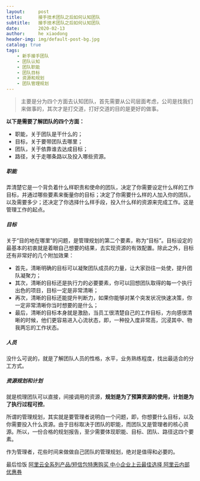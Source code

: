 ```yaml
---
layout:     post
title:      接手技术团队之后如何认知团队
subtitle:   接手技术团队之后如何认知团队
date:       2020-02-13
author:     he xiaodong
header-img: img/default-post-bg.jpg
catalog: true
tags:
    - 新手接手团队
    - 团队认知
    - 团队职能
    - 团队目标
    - 资源和规划
    - 团队管理规划
---
```


> 主要是分为四个方面去认知团队，首先需要从公司层面考虑，公司是找我们来做事的，其次才是打交道，打好交道的目的是更好的做事。

**以下是需要了解团队的四个方面：**
- 职能，关于团队是干什么的；
- 目标，关于要带团队去哪里；
- 团队，关于依靠谁去达成目标；
- 路径，关于走哪条路以及投入哪些资源。

##### 职能
弄清楚它是一个背负着什么样职责和使命的团队，决定了你需要设定什么样的工作目标，并通过哪些要素来衡量你的目标；决定了你需要什么样的人加入你的团队，以及需要多少；还决定了你选择什么样手段，投入什么样的资源来完成工作。这是管理工作的起点。

##### 目标
关于“目的地在哪里”的问题，是管理规划的第二个要素，称为“目标”。目标设定的最基本的初衷就是着眼自己想要的结果，去实现资源的有效配置。除此之外，目标还有非常好的几个附加效果：
- 首先，清晰明确的目标可以凝聚团队成员的力量，让大家劲往一处使，提升团队凝聚力；
- 其次，清晰的目标还是执行力的必要要素，你可以回想团队取得的每一个执行出色的项目，目标一定是非常清晰；
- 再次，清晰的目标还能提升判断力，如果你能够对某个突发状况快速决策，你一定非常清晰你当时想要的是什么；
- 最后，清晰的目标本身就是激励，当员工很清楚自己的工作目标，方向感很清晰的时候，他们更容易进入心流状态，即，一种投入度非常高，沉浸其中、物我两忘的工作状态。

##### 人员
没什么可说的，就是了解团队人员的性格，水平，业务熟练程度，找出最适合的分工方式。

##### 资源规划和计划
就是梳理团队可以直接，间接调用的资源，**规划是为了预算资源的使用，计划是为了执行过程可控**。

所谓的管理规划，其实就是要管理者说明白一个问题，即，你想要什么目标，以及你需要投入什么资源。由于目标取决于团队的职能，而团队又是管理者的核心资源。所以，一份合格的规划报告，至少需要体现职能、目标、团队、路径这四个要素。

作为管理者，花些时间来做做自己团队的管理规划，绝对是值得和必要的。


最后恰饭 [阿里云全系列产品/短信包特惠购买 中小企业上云最佳选择 阿里云内部优惠券](https://www.aliyun.com/minisite/goods?userCode=0amqgcs9)